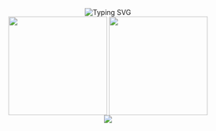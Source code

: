
<div align=center>

<div align=center>
<img src="https://readme-typing-svg.demolab.com?font=Fira+Code&duration=3000&pause=1000&width=329&lines=Welcome+to+bocastle+GitHub;Happy+End+of+the+Year!;God+bless+you+%F0%9F%8E%81" alt="Typing SVG" />
</div>

<!--
Here are some ideas to get you started:

- 🔭 I’m currently working on ...
- 🌱 I’m currently learning ...
- 👯 I’m looking to collaborate on ...
- 🤔 I’m looking for help with ...
- 💬 Ask me about ...
- 📫 How to reach me: ...
- 😄 Pronouns: ...
- ⚡ Fun fact: ...
-->

  <div>
    <img height=200 align="center" src="https://github-readme-stats.vercel.app/api?username=bocastle&rank_icon=github&theme=material-palenight" />
    <img height=200 align="center" src="https://github-readme-stats.vercel.app/api/top-langs/?username=bocastle&layout=compact" />
  </div>

  <div align="center">  
  <img align="center" src="https://hits.sh/github.com/bocastle.svg?label=welecom&color=8542e0" />
  </div>



</div>

